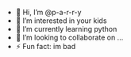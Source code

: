 - 👋 Hi, I’m @p-a-r-r-y
- 👀 I’m interested in your kids
- 🌱 I’m currently learning python
- 💞️ I’m looking to collaborate on ...
- ⚡ Fun fact: im bad

<!---
p-a-r-r-y/p-a-r-r-y is a ✨ special ✨ repository because its `README.md` (this file) appears on your GitHub profile.
You can click the Preview link to take a look at your changes.
--->

